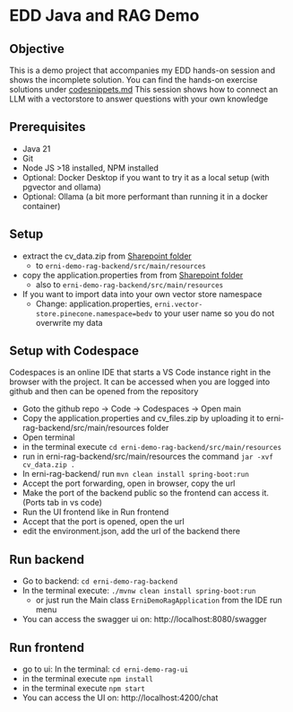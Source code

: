 # EDD Java and RAG Demo
## Objective
This is a demo project that accompanies my EDD hands-on
session and shows the incomplete solution.
You can find the hands-on exercise solutions under [codesnippets.md](./erni-demo-rag-backend/snippets/code_snippets.md)
This session shows how to connect an LLM with a vectorstore
to answer questions with your own knowledge

## Prerequisites
* Java 21 
* Git
* Node JS >18 installed, NPM installed
* Optional: Docker Desktop if you want to try it as a local setup (with pgvector and ollama)
* Optional: Ollama (a bit more performant than running it in a docker container)

## Setup
* extract the cv_data.zip from [Sharepoint folder](https://erniegh-my.sharepoint.com/:f:/g/personal/david_beisert_betterask_erni/Es-_6g4ai89Cj5LcHQT7T2kBiqaq9MD-5ApdtmRSW6PR2g?e=9j3nXx) 
  * to ``erni-demo-rag-backend/src/main/resources``
* copy the application.properties from from [Sharepoint folder](https://erniegh-my.sharepoint.com/:f:/g/personal/david_beisert_betterask_erni/Es-_6g4ai89Cj5LcHQT7T2kBiqaq9MD-5ApdtmRSW6PR2g?e=9j3nXx) 
  * also to ``erni-demo-rag-backend/src/main/resources``
* If you want to import data into your own vector store namespace
  * Change: application.properties, ``erni.vector-store.pinecone.namespace=bedv`` to your user name so you do not overwrite my data

## Setup with Codespace
Codespaces is an online IDE that starts a VS Code instance right in the browser with the project. It can be accessed when you are logged into github
and then can be opened from the repository
* Goto the github repo -> Code -> Codespaces -> Open main
* Copy the application.properties and cv_files.zip by uploading it to erni-rag-backend/src/main/resources folder
* Open terminal
* in the terminal execute ``cd erni-demo-rag-backend/src/main/resources``
* run in erni-rag-backend/src/main/resources the command ``jar -xvf cv_data.zip .``
* In erni-rag-backend/ run ``mvn clean install spring-boot:run``
* Accept the port forwarding, open in browser, copy the url
* Make the port of the backend public so the frontend can access it. (Ports tab in vs code)
* Run the UI frontend like in Run frontend
* Accept that the port is opened, open the url
* edit the environment.json, add the url of the backend there

## Run backend 
* Go to backend: ``cd erni-demo-rag-backend``
* In the terminal execute:  ``./mvnw clean install spring-boot:run``
  * or just run the Main class ``ErniDemoRagApplication`` from the IDE run menu
* You can access the swagger ui on: http://localhost:8080/swagger

## Run frontend
* go to ui:  In the terminal: ``cd erni-demo-rag-ui``
* in the terminal execute ``npm install``
* in the terminal execute ``npm start``
* You can access the UI on: http://localhost:4200/chat
